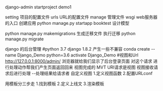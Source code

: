 django-admin startproject demo1

setting  项目的配置文件
urls  URL的配置文件
manage 管理文件
wsgi   web服务器的入口
创建应用
python manage.py startapp booktest
设计模型

python manage.py makemigrations  生成迁移文件
执行迁移
python manage.py migrate

django 的后台管理
#python 3.7   django 1.8.2 产生一些不兼容
conda create --name Django_Demo python=3.6
activate Django_Demo
#视图和Url
http://127.0.0.1:8000/admin/  浏览器就给我们显示了后台登录页面 
对这个请求 进行处理动作帮我们产生页面返回回来 视图完成的
MVT    URl请求是视图  视图接收请求后进行处理  --处理结果给请求者
自定义视图
1.定义视图函数
2.配置URLconf

用模板分三步走
1.找到模板
2.定义上线文
3.渲染模板